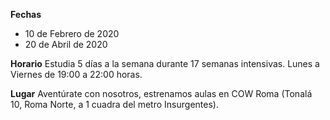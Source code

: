 __Fechas__
- 10 de Febrero de 2020
- 20 de Abril de 2020
<!-- Finalizamos el 21 de Diciembre de 2019 -->

__Horario__
Estudia 5 días a la semana durante 17 semanas intensivas. Lunes a Viernes de 19:00 a 22:00 horas.

__Lugar__
Aventúrate con nosotros, estrenamos aulas en COW Roma (Tonalá 10, Roma Norte, a 1 cuadra del metro Insurgentes).
